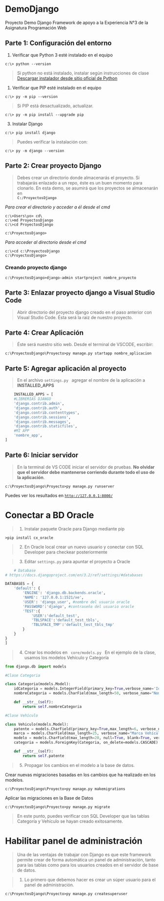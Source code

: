 # DemoDjango
Proyecto Demo Django Framework de apoyo a la Experiencia N°3 de la Asignatura Programación Web 

## Parte 1:  Configuración del entorno
1. Verificar que Python 3 esté instalado en el equipo

```console
c:\> python --version
```
> Si python no está instalado, instalar según instrucciones de clase 
[Descargar instalador desde sitio oficial de Python](http://www.python.org)


1. Verificar que PIP esté instalado en el equipo
```console
c:\> py -m pip --version
```
>Si PIP está desactualizado, actualizar.

```console
c:\> py -m pip install --upgrade pip
```

3. Instalar Django
```console
c:\> pip install django
```
>Puedes verificar la instalación con:
```console
c:\> py -m django --version
```

## Parte 2:  Crear proyecto Django
>Debes crear un directorio donde almacenarás el proyecto. Si trabajarás enlazado a un repo, éste es un buen momento para clonarlo.
En esta demo, se asumirá que los proyectos se almacenarán en<code> __C:/ProyectosDjango__ </code>

_Para crear el directorio y acceder a él desde el cmd_
```console
c:\>Users\yo> cd\
c:\>md ProyectosDjango
c:\>cd ProyectosDjango 

c:\ProyectosDjango>
```
_Para acceder al directorio desde el cmd_
```console
c:\>cd c:\ProyectosDjango
c:\ProyectosDjango>
```

### Creando proyecto django
```console
c:\ProyectosDjango>django-admin startproject nombre_proyecto
```

## Parte 3:  Enlazar proyecto django a Visual Studio Code
>Abrir directorio del proyecto django creado en el paso anterior con Visual Studio Code. Ésta será la raiz de nuestro proyecto.

## Parte 4:  Crear Aplicación
>Éste será nuestro sitio web. Desde el terminal de VSCODE, escribir:
```console
c:\ProyectosDjango\Proyecto>py manage.py startapp nombre_aplicacion
```

## Parte 5:  Agregar aplicación al proyecto
>En el archivo <code>settings.py </code> agregar el nombre de la aplicación a __INSTALLED_APPS__

```python
    INSTALLED_APPS = [
    #LIBRERIAS DJANGO
    'django.contrib.admin',
    'django.contrib.auth',
    'django.contrib.contenttypes',
    'django.contrib.sessions',
    'django.contrib.messages',
    'django.contrib.staticfiles',
    #MI APP
    'nombre_app',
]
```

## Parte 6:  Iniciar servidor 
>En la terminal de VS CODE iniciar el servidor de pruebas. __No olvidar que el servidor debe mantenerse corriendo durante todo el uso de la aplicación__.

```console
c:\ProyectosDjango\Proyecto>py manage.py runserver
```
Puedes ver los resultados en <code>http://127.0.0.1:8000/</code>


# Conectar a BD Oracle
>1. Instalar paquete Oracle para Django mediante pip

```console
>pip install cx_oracle
```

>2. En Oracle local crear un nuevo usuario y conectar con SQL Developer para checkear posteriormente

>3. Editar <code>settings.py</code> para apuntar el proyecto a Oracle

```python
    # Database
# https://docs.djangoproject.com/en/3.2/ref/settings/#databases

DATABASES = {
    'default': {
        'ENGINE': 'django.db.backends.oracle',
        'NAME': '127.0.0.1:1521/xe',
        'USER': 'django_user', #nombre del usuario oracle
        'PASSWORD':'django', #contraseña del usuario oracle
        'TEST':{
            'USER':'default_test',
            'TBLSPACE':'default_test_tbls',
            'TBLSPACE_TMP':'default_test_tbls_tmp'
        }
    }
}
]
```

>4. Crear los modelos en <code> core/models.py </code> En el ejemplo de la clase, usamos los modelos Vehículo y Categoría
```python
from django.db import models

#Clase Categoria

class Categoria(models.Model):
    idCategoria = models.IntegerField(primary_key=True,verbose_name='Id Categoría')
    nombreCategoria = models.CharField(max_length=50, verbose_name="Nombre Categoría")

    def __str__(self):
        return self.nombreCategoria

#Clase Vehículo

class Vehiculo(models.Model):
    patente = models.CharField(primary_key=True,max_length=6, verbose_name='Patente')
    marca = models.CharField(max_length=25, verbose_name="Marca Vehículo")
    modelo = models.CharField(max_length=20, null=True, blank=True, verbose_name="Modelo")
    categoria = models.ForeignKey(Categoria, on_delete=models.CASCADE)

    def __str__(self):
        return self.patente
```

>5. Propagar los cambios en el modelo a la base de datos.

Crear nuevas migraciones basadas en los cambios que ha realizado en los modelos.
```console
c:\ProyectosDjango\Proyecto>py manage.py makemigrations 
```
Aplicar  las migraciones en la Base de Datos
```console
c:\ProyectosDjango\Proyecto>py manage.py migrate 
```

> En este punto, puedes verificar con SQL Developer que las tablas Categoría y Vehículo se hayan creado exitosamente.


# Habilitar panel de administración
>Una de las ventajas de trabajar con Django es que este framework permite crear de forma automática un panel de administración, tanto para las tablas como para los usuarios creados en el servidor de base de datos.

>1. Lo primero que debemos hacer es crear un súper usuario para el panel de administración.

```console
c:\ProyectosDjango\Proyecto>py manage.py createsuperuser 
```